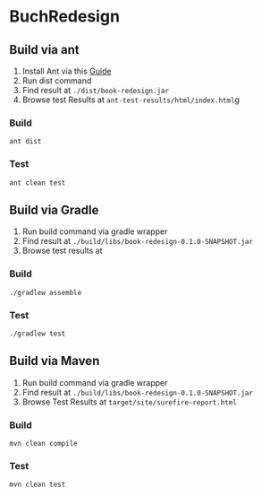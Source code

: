 # BuchRedesign

## Build via ant

1. Install Ant via this [Guide](https://ant.apache.org/manual/install.html)
2. Run dist command
3. Find result at `./dist/book-redesign.jar`
4. Browse test Results at `ant-test-results/html/index.html`g

### Build
```shell script
ant dist
```

### Test
```shell script
ant clean test
```

## Build via Gradle

1. Run build command via gradle wrapper
2. Find result at `./build/libs/book-redesign-0.1.0-SNAPSHOT.jar`
3. Browse test results at

### Build
```shell script
./gradlew assemble
```

### Test
```shell script
./gradlew test
```

## Build via Maven

1. Run build command via gradle wrapper
2. Find result at `./build/libs/book-redesign-0.1.0-SNAPSHOT.jar`
3. Browse Test Results at `target/site/surefire-report.html`

### Build
```shell script
mvn clean compile
```

### Test
```shell script
mvn clean test
```